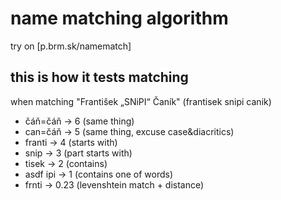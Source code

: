 # name matching algorithm
try on [p.brm.sk/namematch]

## this is how it tests matching
when matching "František „SNiPI“ Čaník" (frantisek snipi canik)
- čáň=čáň	-> 6 (same thing)
- can=čáň	-> 5 (same thing, excuse case&diacritics)
- franti	-> 4 (starts with)
- snip		-> 3 (part starts with)
- tisek	-> 2 (contains)
- asdf ipi	-> 1 (contains one of words)
- frnti	-> 0.23 (levenshtein match + distance)
